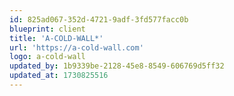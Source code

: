 ```yaml
---
id: 825ad067-352d-4721-9adf-3fd577facc0b
blueprint: client
title: 'A-COLD-WALL*'
url: 'https://a-cold-wall.com'
logo: a-cold-wall
updated_by: 1b9339be-2128-45e8-8549-606769d5ff32
updated_at: 1730825516
---
```

